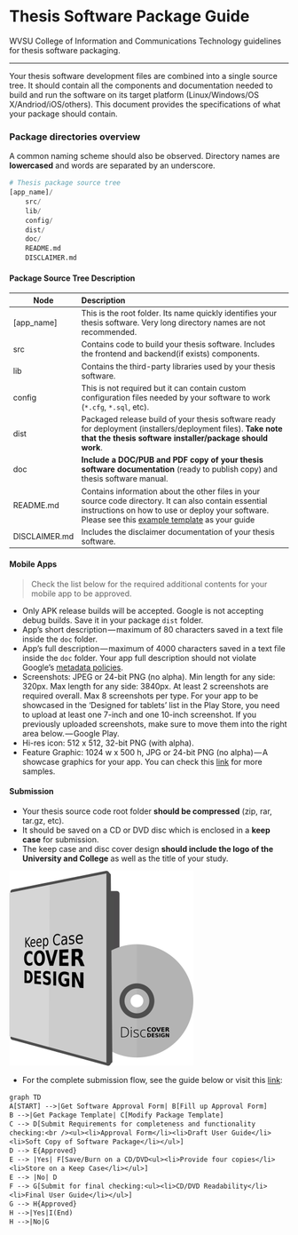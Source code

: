 # Thesis Software Package Guide
WVSU College of Information and Communications Technology guidelines for thesis software packaging.

***

Your thesis software development files are combined into a single source tree. It should contain all the components and documentation needed to build and run the software on its target platform (Linux/Windows/OS X/Andriod/iOS/others). This document provides the specifications of what your package should contain.

### Package directories overview
A common naming scheme should also be observed. Directory names are **lowercased** and words are separated by an underscore.

```python
# Thesis package source tree
[app_name]/
    src/
    lib/
    config/
    dist/
    doc/
    README.md
    DISCLAIMER.md
```
#### Package Source Tree Description

| Node | Description |
| ---- | :---- |
| [app_name] | This is the root folder. Its name quickly identifies your thesis software. Very long directory names are not recommended. |
| src | Contains code to build your thesis software. Includes the frontend and backend(if exists) components. |
| lib | Contains the third-party libraries used by your thesis software. |
| config | This is not required but it can contain custom configuration files needed by your software to work (```*.cfg```, ```*.sql```, etc). |
| dist |Packaged release build of your thesis software ready for deployment (installers/deployment files). **Take note that the thesis software installer/package should work**. |
| doc | **Include a DOC/PUB and PDF copy of your thesis software documentation** (ready to publish copy) and thesis software manual. |
| README.md | Contains information about the other files in your source code directory. It can also contain essential instructions on how to use or deploy your software. Please see this [example template](https://gist.github.com/jxson/1784669) as your guide|
| DISCLAIMER.md | Includes the disclaimer documentation of your thesis software. |

#### Mobile Apps
> Check the list below for the required additional contents for your mobile app to be approved.

* Only APK release builds will be accepted. Google is not accepting debug builds. Save it in your package ```dist``` folder.
* App’s short description — maximum of 80 characters saved in a text file inside the ```doc``` folder.
* App’s full description — maximum of 4000 characters saved in a text file inside the ```doc``` folder. Your app full description should not violate Google’s [metadata policies](https://play.google.com/about/storelisting-promotional/metadata/).
* Screenshots: JPEG or 24-bit PNG (no alpha). Min length for any side: 320px. Max length for any side: 3840px. At least 2 screenshots are required overall. Max 8 screenshots per type. For your app to be showcased in the ‘Designed for tablets’ list in the Play Store, you need to upload at least one 7-inch and one 10-inch screenshot. If you previously uploaded screenshots, make sure to move them into the right area below. — Google Play.
* Hi-res icon: 512 x 512, 32-bit PNG (with alpha).
* Feature Graphic: 1024 w x 500 h, JPG or 24-bit PNG (no alpha) — A showcase graphics for your app. You can check this [link](https://dribbble.com/shots/1711557-Google-Play-Screenshots-Feature-Graphic-and-More) for more samples.

#### Submission
* Your thesis source code root folder **should be compressed** (zip, rar, tar.gz, etc).
* It should be saved on a CD or DVD disc which is enclosed in a **keep case** for submission.
* The keep case and disc cover design **should include the logo of the University and College** as well as the title of your study.

![case](case.png "case")

* For the complete submission flow, see the guide below or visit this [link](https://mermaidjs.github.io/mermaid-live-editor/#/view/Z3JhcGggVEQKQVtTVEFSVF0gLS0-fEdldCBTb2Z0d2FyZSBBcHByb3ZhbCBGb3JtfCBCW0ZpbGwgdXAgQXBwcm92YWwgRm9ybV0KQiAtLT58R2V0IFBhY2thZ2UgVGVtcGxhdGV8IENbTW9kaWZ5IFBhY2thZ2UgVGVtcGxhdGVdCkMgLS0-IERbU3VibWl0IFJlcXVpcmVtZW50cyBmb3IgY29tcGxldGVuZXNzIGFuZCBmdW5jdGlvbmFsaXR5IGNoZWNraW5nOjxiciAvPjx1bD48bGk-QXBwcm92YWwgRm9ybTwvbGk-PGxpPkRyYWZ0IFVzZXIgR3VpZGU8L2xpPjxsaT5Tb2Z0IENvcHkgb2YgU29mdHdhcmUgUGFja2FnZTwvbGk-PC91bD5dCkQgLS0-IEV7QXBwcm92ZWR9CkUgLS0-IHxZZXN8IEZbU2F2ZS9CdXJuIG9uIGEgQ0QvRFZEPHVsPjxsaT5Qcm92aWRlIGZvdXIgY29waWVzPC9saT48bGk-U3RvcmUgb24gYSBLZWVwIENhc2U8L2xpPjwvdWw-XQpFIC0tPiB8Tm98IEQKRiAtLT4gR1tTdWJtaXQgZm9yIGZpbmFsIGNoZWNraW5nOjx1bD48bGk-Q0QvRFZEIFJlYWRhYmlsaXR5PC9saT48bGk-RmluYWwgVXNlciBHdWlkZTwvbGk-PC91bD5dCkcgLS0-IEh7QXBwcm92ZWR9CkggLS0-fFllc3xJKEVuZCkKSCAtLT58Tm98Rw):

```mermaid
graph TD
A[START] -->|Get Software Approval Form| B[Fill up Approval Form]
B -->|Get Package Template| C[Modify Package Template]
C --> D[Submit Requirements for completeness and functionality checking:<br /><ul><li>Approval Form</li><li>Draft User Guide</li><li>Soft Copy of Software Package</li></ul>]
D --> E{Approved}
E --> |Yes| F[Save/Burn on a CD/DVD<ul><li>Provide four copies</li><li>Store on a Keep Case</li></ul>]
E --> |No| D
F --> G[Submit for final checking:<ul><li>CD/DVD Readability</li><li>Final User Guide</li></ul>]
G --> H{Approved}
H -->|Yes|I(End)
H -->|No|G
```
